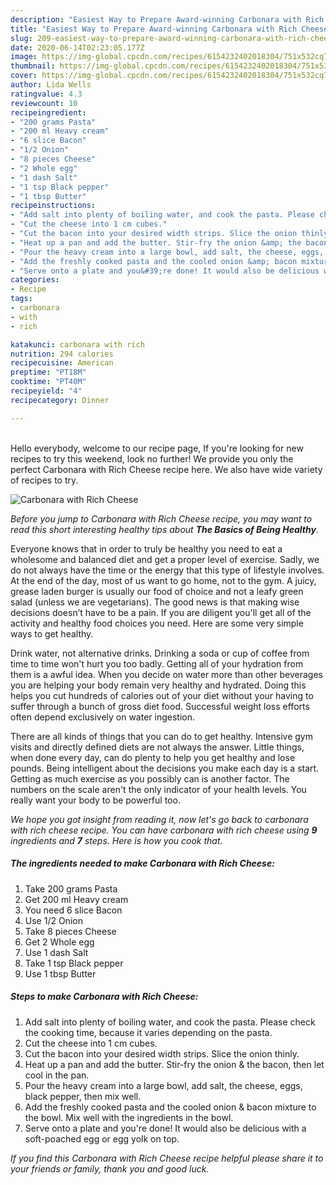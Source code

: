```yaml
---
description: "Easiest Way to Prepare Award-winning Carbonara with Rich Cheese"
title: "Easiest Way to Prepare Award-winning Carbonara with Rich Cheese"
slug: 209-easiest-way-to-prepare-award-winning-carbonara-with-rich-cheese
date: 2020-06-14T02:23:05.177Z
image: https://img-global.cpcdn.com/recipes/6154232402018304/751x532cq70/carbonara-with-rich-cheese-recipe-main-photo.jpg
thumbnail: https://img-global.cpcdn.com/recipes/6154232402018304/751x532cq70/carbonara-with-rich-cheese-recipe-main-photo.jpg
cover: https://img-global.cpcdn.com/recipes/6154232402018304/751x532cq70/carbonara-with-rich-cheese-recipe-main-photo.jpg
author: Lida Wells
ratingvalue: 4.3
reviewcount: 10
recipeingredient:
- "200 grams Pasta"
- "200 ml Heavy cream"
- "6 slice Bacon"
- "1/2 Onion"
- "8 pieces Cheese"
- "2 Whole egg"
- "1 dash Salt"
- "1 tsp Black pepper"
- "1 tbsp Butter"
recipeinstructions:
- "Add salt into plenty of boiling water, and cook the pasta. Please check the cooking time, because it varies depending on the pasta."
- "Cut the cheese into 1 cm cubes."
- "Cut the bacon into your desired width strips. Slice the onion thinly."
- "Heat up a pan and add the butter. Stir-fry the onion &amp; the bacon, then let cool in the pan."
- "Pour the heavy cream into a large bowl, add salt, the cheese, eggs, black pepper, then mix well."
- "Add the freshly cooked pasta and the cooled onion &amp; bacon mixture to the bowl. Mix well with the ingredients in the bowl."
- "Serve onto a plate and you&#39;re done! It would also be delicious with a soft-poached egg or egg yolk on top."
categories:
- Recipe
tags:
- carbonara
- with
- rich

katakunci: carbonara with rich 
nutrition: 294 calories
recipecuisine: American
preptime: "PT18M"
cooktime: "PT40M"
recipeyield: "4"
recipecategory: Dinner

---
```

<br>
Hello everybody, welcome to our recipe page, If you're looking for new recipes to try this weekend, look no further! We provide you only the perfect Carbonara with Rich Cheese recipe here. We also have wide variety of recipes to try.
<br>


![Carbonara with Rich Cheese](https://img-global.cpcdn.com/recipes/6154232402018304/751x532cq70/carbonara-with-rich-cheese-recipe-main-photo.jpg)

<i>Before you jump to Carbonara with Rich Cheese recipe, you may want to read this short interesting healthy tips about <strong>The Basics of Being Healthy</strong>.</i>

Everyone knows that in order to truly be healthy you need to eat a wholesome and balanced diet and get a proper level of exercise. Sadly, we do not always have the time or the energy that this type of lifestyle involves. At the end of the day, most of us want to go home, not to the gym. A juicy, grease laden burger is usually our food of choice and not a leafy green salad (unless we are vegetarians). The good news is that making wise decisions doesn’t have to be a pain. If you are diligent you'll get all of the activity and healthy food choices you need. Here are some very simple ways to get healthy.

Drink water, not alternative drinks. Drinking a soda or cup of coffee from time to time won't hurt you too badly. Getting all of your hydration from them is a awful idea. When you decide on water more than other beverages you are helping your body remain very healthy and hydrated. Doing this helps you cut hundreds of calories out of your diet without your having to suffer through a bunch of gross diet food. Successful weight loss efforts often depend exclusively on water ingestion.

There are all kinds of things that you can do to get healthy. Intensive gym visits and directly defined diets are not always the answer. Little things, when done every day, can do plenty to help you get healthy and lose pounds. Being intelligent about the decisions you make each day is a start. Getting as much exercise as you possibly can is another factor. The numbers on the scale aren't the only indicator of your health levels. You really want your body to be powerful too. 


<i>We hope you got insight from reading it, now let's go back to carbonara with rich cheese recipe. You can have carbonara with rich cheese using <strong>9</strong> ingredients and <strong>7</strong> steps. Here is how you cook that.
</i>

##### The ingredients needed to make Carbonara with Rich Cheese:

1. Take 200 grams Pasta
1. Get 200 ml Heavy cream
1. You need 6 slice Bacon
1. Use 1/2 Onion
1. Take 8 pieces Cheese
1. Get 2 Whole egg
1. Use 1 dash Salt
1. Take 1 tsp Black pepper
1. Use 1 tbsp Butter


##### Steps to make Carbonara with Rich Cheese:

1. Add salt into plenty of boiling water, and cook the pasta. Please check the cooking time, because it varies depending on the pasta.
1. Cut the cheese into 1 cm cubes.
1. Cut the bacon into your desired width strips. Slice the onion thinly.
1. Heat up a pan and add the butter. Stir-fry the onion &amp; the bacon, then let cool in the pan.
1. Pour the heavy cream into a large bowl, add salt, the cheese, eggs, black pepper, then mix well.
1. Add the freshly cooked pasta and the cooled onion &amp; bacon mixture to the bowl. Mix well with the ingredients in the bowl.
1. Serve onto a plate and you&#39;re done! It would also be delicious with a soft-poached egg or egg yolk on top.


<i>If you find this Carbonara with Rich Cheese recipe helpful please share it to your friends or family, thank you and good luck.</i>
